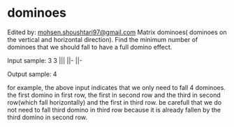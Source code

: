 # dominoes
Edited by: mohsen.shoushtari97@gmail.com
Matrix dominoes( dominoes on the vertical and horizontal direction). Find the minimum number of dominoes that we should fall to have a full domino effect.

Input sample:
3 3
|||
||-
||-

Output sample:
4

for example, the above input indicates that we only need to fall
4 dominoes. the first domino in first row, the first in second row
and the third in second row(which fall horizontally) and the first in 
third row. be carefull that we do not need to fall third domino in 
third row because it is already fallen by the third domino in second row.